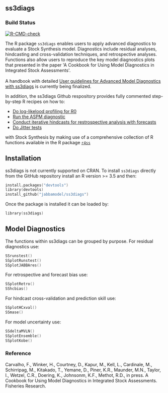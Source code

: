 ## ss3diags

### Build Status

[![R-CMD-check](https://github.com/r4ss/r4ss/workflows/R-CMD-check/badge.svg)](https://github.com/PIFSCstockassessments/ss3diags/actions)

The R package `ss3diags` enables users to apply advanced diagnostics to evaluate a Stock Synthesis model. Diagnostics include residual analyses, hindcasting and cross-validation techniques, and retrospective analyses. Functions also allow users to reproduce the key model diagnostics plots that presented in the paper 'A Cookbook for Using Model Diagnostics in Integrated Stock Assessments'. 
<br><br>
A handbook with detailed [User guidelines for Advanced Model Diagnostics with ss3diags](https://github.com/jabbamodel/ss3diags/blob/master/Vignette/ss3diags_handbook.pdf) is currently being finalized. 


In addition, the ss3diags Github respository provides fully commented step-by-step R recipes on how to:  

- [Do log-likelood  profiling for R0](https://github.com/jabbamodel/ss3diags/blob/master/Cookbook/Likelihood_profile_R0_example.R)
- [Run the ASPM diagnostic](https://github.com/jabbamodel/ss3diags/blob/master/Cookbook/Setup_ASPM_example.R)
- [Conduct iterative hindcasts for restrospective analysis with forecasts](https://github.com/jabbamodel/ss3diags/blob/master/Cookbook/Run_Retrospective_example.R)
- [Do Jitter tests](https://github.com/jabbamodel/ss3diags/blob/master/Cookbook/Jitter_test_example.R)

with Stock Synthesis by making use of a comprehensive collection of R functions available in the R package [`r4ss`](https://github.com/r4ss/r4ss)

## Installation 

ss3diags is not currently supported on CRAN. To install `ss3diags` directly from the GitHub repository install an R version >= 3.5 and then: 
```S
install.packages("devtools")
library(devtools)
install_github("jabbamodel/ss3diags")
```
Once the package is installed it can be loaded by:
```S
library(ss3diags)
```
## Model Diagnostics
The functions within ss3diags can be grouped by purpose. 
For residual diagnostics use:
```S
SSrunstest()
SSplotRunstest()
SSplotJABBAres()
```
For retrospective and forecast bias use: 
```S
SSplotRetro()
SShcbias()
```
For hindcast cross-validation and prediction skill use:

```S
SSplotHCxval()
SSmase()
``` 
For model uncertainty use:
```S
SSdeltaMVLN()
SSplotEnsemble()
SSplotKobe()
```
### Reference

Carvalho, F., Winker, H., Courtney, D., Kapur, M., Kell, L., Cardinale, M., Schirripag, M., Kitakado, T., Yemane, D., Piner, K.R., Maunder, M.N., Taylor, I., Wetzel, C.R., Doering, K., Johnsonm, K.F., Methot, R.D., in press. A Cookbook for Using Model Diagnostics in Integrated Stock Assessments. Fisheries Research.


